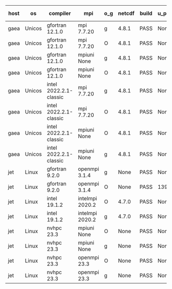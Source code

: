 

| host     | os       | compiler                              | mpi                      | o_g        | netcdf        | build       | u_pass          | u_fail          | s_pass            | s_fail            | e_pass             | e_fail             | nuopc_pass       | nuopc_fail       | artifacts link          |
|----------|----------|---------------------------------------|--------------------------|------------|---------------|-------------|-----------------|-----------------|-------------------|-------------------|--------------------|--------------------|------------------|------------------|-------------------------|
| gaea | Unicos | gfortran 12.1.0 | mpi 7.7.20  | g | 4.8.1  | PASS | None | None | None | None | None | None | None | None | <a href="https://github.com/esmf-org/esmf-test-artifacts/tree/b5447d712e6b7a00721e62165c06b696f5a4ba33/develop/gfortran/12.1.0/g/mpi/7.7.20" target="_blank">b5447d7</a> | 
| gaea | Unicos | gfortran 12.1.0 | mpi 7.7.20  | O | 4.8.1  | PASS | None | None | None | None | None | None | None | None | <a href="https://github.com/esmf-org/esmf-test-artifacts/tree/c1a35acefb1740b9be9de615faf658175e2f41b0/develop/gfortran/12.1.0/O/mpi/7.7.20" target="_blank">c1a35ac</a> | 
| gaea | Unicos | gfortran 12.1.0 | mpiuni None  | g | 4.8.1  | PASS | None | None | None | None | None | None | None | None | <a href="https://github.com/esmf-org/esmf-test-artifacts/tree/8bfcc6db0d64e691c7bdff7b4b57cc403ddcd1ec/develop/gfortran/12.1.0/g/mpiuni/None" target="_blank">8bfcc6d</a> | 
| gaea | Unicos | gfortran 12.1.0 | mpiuni None  | O | 4.8.1  | PASS | None | None | None | None | None | None | None | None | <a href="https://github.com/esmf-org/esmf-test-artifacts/tree/e85d958f005d00fed47c55d1b478104b0d083e65/develop/gfortran/12.1.0/O/mpiuni/None" target="_blank">e85d958</a> | 
| gaea | Unicos | intel 2022.2.1-classic | mpi 7.7.20  | g | 4.8.1  | PASS | None | None | None | None | None | None | None | None | <a href="https://github.com/esmf-org/esmf-test-artifacts/tree/b69d0c6eb4ccd107e0e8a1fbefc00919169550b8/develop/intel/2022.2.1-classic/g/mpi/7.7.20" target="_blank">b69d0c6</a> | 
| gaea | Unicos | intel 2022.2.1-classic | mpi 7.7.20  | O | 4.8.1  | PASS | None | None | None | None | None | None | None | None | <a href="https://github.com/esmf-org/esmf-test-artifacts/tree/700e246a0e8df94df4dd6f155de86954d30a1099/develop/intel/2022.2.1-classic/O/mpi/7.7.20" target="_blank">700e246</a> | 
| gaea | Unicos | intel 2022.2.1-classic | mpiuni None  | O | 4.8.1  | PASS | None | None | None | None | None | None | None | None | <a href="https://github.com/esmf-org/esmf-test-artifacts/tree/6a42b5d37430664244e0119e7eaf5d264aa65158/develop/intel/2022.2.1-classic/O/mpiuni/None" target="_blank">6a42b5d</a> | 
| gaea | Unicos | intel 2022.2.1-classic | mpiuni None  | g | 4.8.1  | PASS | None | None | None | None | None | None | None | None | <a href="https://github.com/esmf-org/esmf-test-artifacts/tree/ee36408715c016dc4f18b0bd77b61401efd3e275/develop/intel/2022.2.1-classic/g/mpiuni/None" target="_blank">ee36408</a> | 
| jet | Linux | gfortran 9.2.0 | openmpi 3.1.4  | g | None  | PASS | None | None | None | None | None | None | None | None | <a href="https://github.com/esmf-org/esmf-test-artifacts/tree/2992263eb7bec09066976219d1d8ec018318b729/develop/gfortran/9.2.0/g/openmpi/3.1.4" target="_blank">2992263</a> | 
| jet | Linux | gfortran 9.2.0 | openmpi 3.1.4  | O | None  | PASS | 13946 | 0 | 49 | 0 | 81 | 0 | 50 | 3 | <a href="https://github.com/esmf-org/esmf-test-artifacts/tree/eaf599cff3ad20e4c91b962696c15572452e3a61/develop/gfortran/9.2.0/O/openmpi/3.1.4" target="_blank">eaf599c</a> | 
| jet | Linux | intel 19.1.2 | intelmpi 2020.2  | O | 4.7.0  | PASS | None | None | None | None | None | None | None | None | <a href="https://github.com/esmf-org/esmf-test-artifacts/tree/8c85bcd36649b5d0c70ebed4c8fcbda19c494b0d/develop/intel/19.1.2/O/intelmpi/2020.2" target="_blank">8c85bcd</a> | 
| jet | Linux | intel 19.1.2 | intelmpi 2020.2  | g | 4.7.0  | PASS | None | None | None | None | None | None | None | None | <a href="https://github.com/esmf-org/esmf-test-artifacts/tree/890f66c324aa81628b37ce76b9031e51db3e14cd/develop/intel/19.1.2/g/intelmpi/2020.2" target="_blank">890f66c</a> | 
| jet | Linux | nvhpc 23.3 | mpiuni None  | O | None  | PASS | None | None | None | None | None | None | None | None | <a href="https://github.com/esmf-org/esmf-test-artifacts/tree/c9edfb49c861aec2cafcf53e5161c7c29e87fa3c/develop/nvhpc/23.3/O/mpiuni/None" target="_blank">c9edfb4</a> | 
| jet | Linux | nvhpc 23.3 | mpiuni None  | g | None  | PASS | None | None | None | None | None | None | None | None | <a href="https://github.com/esmf-org/esmf-test-artifacts/tree/8d9c425845b6b9660b7d7b8a3562451f6eb19a87/develop/nvhpc/23.3/g/mpiuni/None" target="_blank">8d9c425</a> | 
| jet | Linux | nvhpc 23.3 | openmpi 23.3  | O | None  | PASS | None | None | None | None | None | None | None | None | <a href="https://github.com/esmf-org/esmf-test-artifacts/tree/37db54b825f84623d2867dd313fd6df24aac0ba4/develop/nvhpc/23.3/O/openmpi/23.3" target="_blank">37db54b</a> | 
| jet | Linux | nvhpc 23.3 | openmpi 23.3  | g | None  | PASS | None | None | None | None | None | None | None | None | <a href="https://github.com/esmf-org/esmf-test-artifacts/tree/dd57d4e8b63d0631b74bec4159e2a6c873aa6faa/develop/nvhpc/23.3/g/openmpi/23.3" target="_blank">dd57d4e</a> | 
